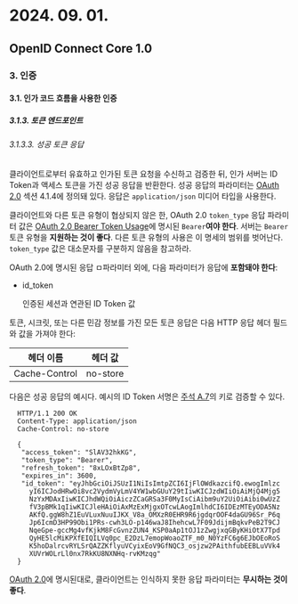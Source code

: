 # 2024. 09. 01.

## OpenID Connect Core 1.0

### 3. 인증

#### 3.1. 인가 코드 흐름을 사용한 인증

##### 3.1.3. 토큰 엔드포인트

###### 3.1.3.3. 성공 토큰 응답

클라이언트로부터 유효하고 인가된 토큰 요청을 수신하고 검증한 뒤, 인가 서버는 ID Token과 액세스 토큰을 가진 성공 응답을 반환한다. 성공 응답의 파라미터는 [OAuth 2.0][rfc-6749] 섹션 4.1.4에 정의돼 있다. 응답은 `application/json` 미디어 타입을 사용한다.

클라이언트와 다른 토큰 유형이 협상되지 않은 한, OAuth 2.0 `token_type` 응답 파라미터 값은 [OAuth 2.0 Bearer Token Usage][rfc-6750]에 명시된 `Bearer`**여야 한다**. 서버는 `Bearer` 토큰 유형을 **지원하는 것이 좋다**. 다른 토큰 유형의 사용은 이 명세의 범위를 벗어난다. `token_type` 값은 대소문자를 구분하지 않음을 참고하라.

OAuth 2.0에 명시된 응답 ㅁ파라미터 외에, 다음 파라미터가 응답에 **포함돼야 한다**:

* id_token

  인증된 세션과 연관된 ID Token 값

토큰, 시크릿, 또는 다른 민감 정보를 가진 모든 토큰 응답은 다음 HTTP 응답 헤더 필드와 값을 가져야 한다:

| 헤더 이름     | 헤더 값  |
| ------------- | -------- |
| Cache-Control | no-store |

다음은 성공 응답의 예시다. 예시의 ID Token 서명은 [주석 A.7][oidc-core-appendix-a-7]의 키로 검증할 수 있다.

```
  HTTP/1.1 200 OK
  Content-Type: application/json
  Cache-Control: no-store

  {
   "access_token": "SlAV32hkKG",
   "token_type": "Bearer",
   "refresh_token": "8xLOxBtZp8",
   "expires_in": 3600,
   "id_token": "eyJhbGciOiJSUzI1NiIsImtpZCI6IjFlOWdkazcifQ.ewogImlzc
     yI6ICJodHRwOi8vc2VydmVyLmV4YW1wbGUuY29tIiwKICJzdWIiOiAiMjQ4Mjg5
     NzYxMDAxIiwKICJhdWQiOiAiczZCaGRSa3F0MyIsCiAibm9uY2UiOiAibi0wUzZ
     fV3pBMk1qIiwKICJleHAiOiAxMzExMjgxOTcwLAogImlhdCI6IDEzMTEyODA5Nz
     AKfQ.ggW8hZ1EuVLuxNuuIJKX_V8a_OMXzR0EHR9R6jgdqrOOF4daGU96Sr_P6q
     Jp6IcmD3HP99Obi1PRs-cwh3LO-p146waJ8IhehcwL7F09JdijmBqkvPeB2T9CJ
     NqeGpe-gccMg4vfKjkM8FcGvnzZUN4_KSP0aAp1tOJ1zZwgjxqGByKHiOtX7Tpd
     QyHE5lcMiKPXfEIQILVq0pc_E2DzL7emopWoaoZTF_m0_N0YzFC6g6EJbOEoRoS
     K5hoDalrcvRYLSrQAZZKflyuVCyixEoV9GfNQC3_osjzw2PAithfubEEBLuVVk4
     XUVrWOLrLl0nx7RkKU8NXNHq-rvKMzqg"
  }
```

[OAuth 2.0][rfc-6749]에 명시된대로, 클라이언트는 인식하지 못한 응답 파라미터는 **무시하는 것이 좋다**.



[rfc-6749]: https://www.rfc-editor.org/rfc/rfc6749.html
[rfc-6750]: https://www.rfc-editor.org/rfc/rfc6750.html
[oidc-core-appendix-a-7]: https://openid.net/specs/openid-connect-core-1_0.html#ExampleRSAKey